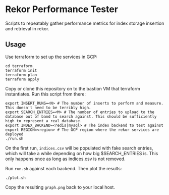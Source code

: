 Rekor Performance Tester
========================

Scripts to repeatably gather performance metrics for index storage insertion and
retrieval in rekor.

Usage
-----

Use terraform to set up the services in GCP:

```
cd terraform
terraform init
terraform plan
terraform apply
```

Copy or clone this repository on to the bastion VM that terraform instantiates.
Run this script from there:

```
export INSERT_RUNS=<N> # The number of inserts to perform and measure. This doesn't need to be terribly high.
export SEARCH_ENTRIES=<M> # The number of entries to upload to the database out of band to search against. This should be sufficiently high to represent a real database.
export INDEX_BACKEND=<redis|mysql> # The index backend to test against
export REGION=<region> # The GCP region where the rekor services are deployed
./run.sh
```

On the first run, `indices.csv` will be populated with fake search entries,
which will take a while depending on how big $SEARCH_ENTRIES is. This only
happens once as long as indices.csv is not removed.

Run `run.sh` against each backend. Then plot the results:

```
./plot.sh
```

Copy the resulting `graph.png` back to your local host.
